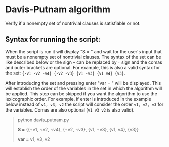 # Davis-Putnam algorithm

Verify if a nonempty set of nontrivial clauses is satisfiable or not.

## Syntax for running the script:

When the script is run it will display "S = " and wait for the user's
input that must be a nonempty set of nontrivial clauses. The syntax
of the set can be like described below or the sign `¬` can be 
replaced by `-` sign and the comas and outer brackets are optional. 
For example, this is also a valid syntax for the set: 
`{-v1 -v2 -v4} {-v2 -v3} {v1 -v3} {v1 v4} {v3}`.

After introducing the set and pressing enter "var = " will be displayed. 
This will establish the order of the variables in the set in which the 
algorithm will be applied. This step can be skipped if you want the algorithm to 
use the lexicographic order. For example, if enter is introduced in the example below
instead of `v1, v3, v2` the script will consider the order `v1, v2, v3` for the variables.
Comas are also optional (`v1 v3 v2` is also valid).

> python davis_putnam.py
> 
> **S =** {{¬v1, ¬v2, ¬v4}, {¬v2, ¬v3}, {v1, ¬v3}, {v1, v4}, {v3}}
> 
> **var =** v1, v3, v2





